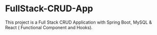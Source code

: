 # FullStack-CRUD-App
This project is a Full Stack CRUD Application with Spring Boot, MySQL &amp; React ( Functional Component and Hooks). 
